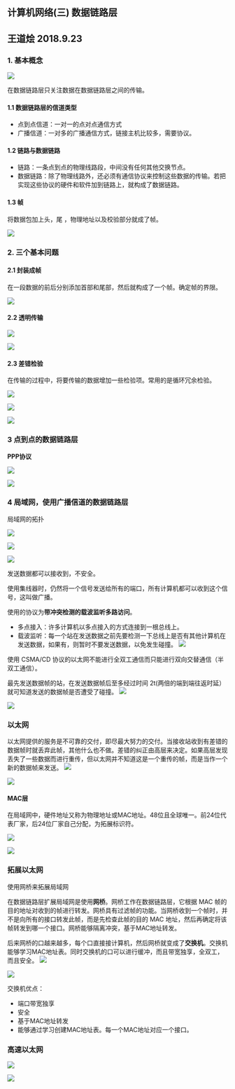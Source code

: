 ## 计算机网络(三) 数据链路层
## 王道烩 2018.9.23 

### 1. 基本概念

![](./images/33.png)

在数据链路层只关注数据在数据链路层之间的传输。

#### 1.1 数据链路层的信道类型

- 点到点信道：一对一的点对点通信方式
- 广播信道：一对多的广播通信方式，链接主机比较多，需要协议。

#### 1.2 链路与数据链路

- 链路：一条点到点的物理线路段，中间没有任何其他交换节点。
- 数据链路：除了物理线路外，还必须有通信协议来控制这些数据的传输。若把实现这些协议的硬件和软件加到链路上，就构成了数据链路。

#### 1.3 帧

将数据包加上头，尾 ，物理地址以及校验部分就成了帧。

![](./images/34.png)

### 2. 三个基本问题

#### 2.1 封装成帧

在一段数据的前后分别添加首部和尾部，然后就构成了一个帧。确定帧的界限。

![](./images/35.png)

#### 2.2 透明传输

![](./images/36.png)

![](./images/37.png)

#### 2.3 差错检验

在传输的过程中，将要传输的数据增加一些检验项。常用的是循环冗余检验。

![](./images/38.png)

![](./images/39.png)

![](./images/40.png)

### 3 点到点的数据链路层

**PPP协议**

![](./images/41.png)

![](./images/42.png)

### 4 局域网，使用广播信道的数据链路层

局域网的拓扑

![](./images/43.png)

![](./images/44.png)

![](./images/45.png)

发送数据都可以接收到，不安全。

使用集线器时，仍然将一个信号发送给所有的端口，所有计算机都可以收到这个信号，这叫做广播。

使用的协议为**带冲突检测的载波监听多路访问**。

- 多点接入：许多计算机以多点接入的方式连接到一根总线上。
- 载波监听：每一个站在发送数据之前先要检测一下总线上是否有其他计算机在发送数据，如果有，则暂时不要发送数据，以免发生碰撞。 
![](./images/46.png)

使用 CSMA/CD 协议的以太网不能进行全双工通信而只能进行双向交替通信（半双工通信）。

最先发送数据帧的站，在发送数据帧后至多经过时间 2t(两倍的端到端往返时延）就可知道发送的数据帧是否遭受了碰撞。
![](./images/47.png)

![](./images/48.png)

### 以太网

以太网提供的服务是不可靠的交付，即尽最大努力的交付。当接收站收到有差错的数据帧时就丢弃此帧，其他什么也不做。差错的纠正由高层来决定。如果高层发现丢失了一些数据而进行重传，但以太网并不知道这是一个重传的帧，而是当作一个新的数据帧来发送。
![](./images/49.png)

![](./images/50.png)

#### MAC层

在局域网中，硬件地址又称为物理地址或MAC地址。48位且全球唯一。前24位代表厂家，后24位厂家自己分配，为拓展标识符。

![](./images/51.png)

![](./images/52.png)

### 拓展以太网

使用网桥来拓展局域网

在数据链路层扩展局域网是使用**网桥**。网桥工作在数据链路层，它根据 MAC 帧的目的地址对收到的帧进行转发。网桥具有过滤帧的功能。当网桥收到一个帧时，并不是向所有的接口转发此帧，而是先检查此帧的目的 MAC 地址，然后再确定将该帧转发到哪一个接口。网桥能够隔离冲突，基于MAC地址转发。

后来网桥的口越来越多，每个口直接接计算机，然后网桥就变成了**交换机**。交换机能够学习MAC地址表。同时交换机的口可以进行缓冲，而且带宽独享，全双工，而且安全。
![](./images/53.png)

![](./images/54.png)

交换机优点：

- 端口带宽独享
- 安全
- 基于MAC地址转发
- 能够通过学习创建MAC地址表。每一个MAC地址对应一个接口。

### 高速以太网

![](./images/55.png)

![](./images/56.png)